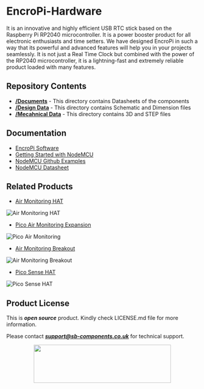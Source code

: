 # EncroPi-Hardware

It is an innovative and highly efficient USB RTC stick based on the Raspberry Pi RP2040 microcontroller. It is a power booster product for all electronic enthusiasts and time setters. We have designed EncroPi in such a way that its powerful and advanced features will help you in your projects seamlessly. It is not just a Real Time Clock but combined with the power of the RP2040 microcontroller, it is a lightning-fast and extremely reliable product loaded with many features.

## Repository Contents

* [**/Documents**](https://github.com/sbcshop/SquaryPi-Hardware/tree/main/Documents) - This directory contains Datasheets of the components
* [**/Design Data**](https://github.com/sbcshop/SquaryPi-Hardware/tree/main/Disign%20Data) - This directory contains Schematic and Dimension files
* [**/Mecahnical Data**](https://github.com/sbcshop/SquaryPi-Hardware/tree/main/Mechanical%20Data) - This directory contains 3D and STEP files

## Documentation

* [EncroPi Software]()
* [Getting Started with NodeMCU](http://www.nodemcu.com/index_en.html)
* [NodeMCU Github Examples](https://github.com/orgs/nodemcu/repositories)
* [NodeMCU Datasheet](https://www.espressif.com/sites/default/files/documentation/0a-esp8266ex_datasheet_en.pdf)

## Related Products

* [Air Monitoring HAT](https://shop.sb-components.co.uk/products/air-monitoring-hat-for-raspberry-pi?_pos=1&_sid=c88f54328&_ss=r)

 ![Air Monitoring HAT](https://cdn.shopify.com/s/files/1/1217/2104/products/4_790d764a-9c5f-47e3-96b4-34035fed05b6.png?v=1612519683&width=400)
 
 * [Pico Air Monitoring Expansion](https://shop.sb-components.co.uk/products/pico-air-wifi-monitoring-expansion?_pos=4&_sid=777d5c359&_ss=r)
 
 ![Pico Air Monitoring](https://cdn.shopify.com/s/files/1/1217/2104/products/PicAirQualityMonitor.png?v=1637644693&width=400)

 * [Air Monitoring Breakout](https://shop.sb-components.co.uk/products/air-monitoring-breakout?_pos=1&_sid=8dbc50256&_ss=r)
 
 ![Air Monitoring Breakout](https://cdn.shopify.com/s/files/1/1217/2104/products/PicAirQualityMonitor.png?v=1637644693&width=400)
 
 * [Pico Sense HAT](https://shop.sb-components.co.uk/products/pico-sense-hat?_pos=1&_sid=893176ed1&_ss=r)
 
 ![Pico Sense HAT](https://cdn.shopify.com/s/files/1/1217/2104/products/PicoSenseHAT.png?v=1639375750&width=400)


## Product License

This is ***open source*** product. Kindly check LICENSE.md file for more information.

Please contact ***support@sb-components.co.uk*** for technical support.
<p align="center">
  <img width="360" height="100" src="https://cdn.shopify.com/s/files/1/1217/2104/files/Logo_sb_component_3.png?v=1666086771&width=300">
</p>

